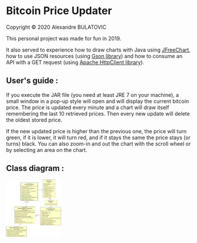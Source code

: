 # Bitcoin Price Updater

Copyright © 2020 Alexandre BULATOVIC

This personal project was made for fun in 2019. 

It also served to experience how to draw charts with Java using [JFreeChart](http://www.jfree.org/jfreechart/), how to use JSON resources (using [Gson library](https://en.wikipedia.org/wiki/Gson)) and how to consume an API with a GET request (using [Apache HttpClient library](http://hc.apache.org/index.html)).

## User's guide :
If you execute the JAR file (you need at least JRE 7 on your machine), a small window in a pop-up style will open and will display the current bitcoin price. The price is updated every minute and a chart will draw itself remembering the last 10 retrieved prices. Then every new update will delete the oldest stored price.

If the new updated price is higher than the previous one, the price will turn green, if it is lower, it will turn red, and if it stays the same the price stays (or turns) black. You can also zoom-in and out the chart with the scroll wheel or by selecting an area on the chart.

## Class diagram : 
<a href="https://raw.githubusercontent.com/alexandrebulatovic/bitcoin_price_updater/master/design-diagrams/personal-project-bitcoin.PNG"> 
	<img src="https://github.com/alexandrebulatovic/bitcoin_price_updater/blob/master/design-diagrams/personal-project-bitcoin.PNG" width="150">
</a>